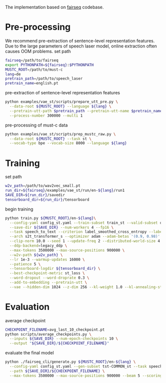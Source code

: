 The implementation based on [fairseq](https://github.com/pytorch/fairseq) codebase.


# Pre-processing
We recommend pre-extraction of sentence-level representation features. Due to the large parameters of speech laser model, online extraction often causes OOM problems.
set path
```bash
fairseq=/path/to/fairseq
export PYTHONPATH=${fairseq}:$PYTHONPATH
MUSTC_ROOT=/path/to/must-c
lang=de
pretrain_path=/path/to/speech_laser
pretrain_name=english.pt
```
pre-extraction of sentence-level representation features
```bash
python examples/vae_st/scripts/prepare_utt_pre.py \
  --data-root ${MUSTC_ROOT} --language ${lang} \
  --pretrain-utt-path $pretrain_path --pretrain-utt-name $pretrain_name \
  --process-number 300000 --multi 1
```
pre-processing of must-c data
```bash
python examples/vae_st/scripts/prep_mustc_raw.py \
  --data-root ${MUSTC_ROOT} --task st \
  --vocab-type bpe --vocab-size 8000 --language ${lang} 
```

# Training
set path
```bash
w2v_path=/path/to/wav2vec_small.pt
run_dir=${fairseq}/examples/vae_st/run/en-${lang}/run1
SAVE_DIR=${run_dir}/savedir
tensorboard_dir=${run_dir}/tensorboard
```
begin training
```bash
python train.py ${MUSTC_ROOT}/en-${lang}\
  --config-yaml config_st.yaml --train-subset train_st --valid-subset dev_st \
  --save-dir ${SAVE_DIR} --num-workers 4 --fp16 \
  --task speech_to_text --criterion label_smoothed_cross_entropy --label-smoothing 0.1 --report-accuracy \
  --arch s2t_transformer_s --optimizer adam --adam-betas '(0.9, 0.98)' --lr-scheduler inverse_sqrt \
  --clip-norm 10.0 --seed 1 --update-freq 2 --distributed-world-size 4 \
  --ddp-backend=legacy_ddp \
  --max-tokens 3500000 --max-source-positions 900000 \
  --w2v-path ${w2v_path} \
  --lr 1e-3 --warmup-updates 16000 \
  --patience 5 \
  --tensorboard-logdir ${tensorboard_dir} \
  --best-checkpoint-metric st_loss \
  --word-dropout --word-droprate 0.3 \
  --add-to-embedding --pretrain-utt \
  --vae --hidden-dim 1024 --z-dim 256 --kl-weight 1.0 --kl-annealing-steps 50000 | tee ${run_dir}/log.txt 
```
# Evaluation
average checkpoint
```bash
CHECKPOINT_FILENAME=avg_last_10_checkpoint.pt
python scripts/average_checkpoints.py \
  --inputs ${SAVE_DIR} --num-epoch-checkpoints 10 \
  --output "${SAVE_DIR}/${CHECKPOINT_FILENAME}"
```
evaluate the final model 
```bash
python ./fairseq_cli/generate.py ${MUSTC_ROOT}/en-${lang} \
  --config-yaml config_st.yaml --gen-subset tst-COMMON_st --task speech_to_text \
  --path ${SAVE_DIR}/${CHECKPOINT_FILENAME} \
  --max-tokens 3500000 --max-source-positions 900000 --beam 5 --scoring sacrebleu
```

